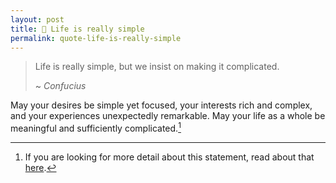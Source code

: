 ```yaml
---
layout: post
title: 📜 Life is really simple
permalink: quote-life-is-really-simple
---
```


> Life is really simple, but we insist on making it complicated.
>
> ~ *Confucius* 

May your desires be simple yet focused, your interests rich and complex, and your experiences unexpectedly remarkable. May your life as a whole be meaningful and sufficiently complicated.[^fn-followup]

[^fn-followup]: If you are looking for more detail about this statement, read about that [here](/life-is-really-simple).
